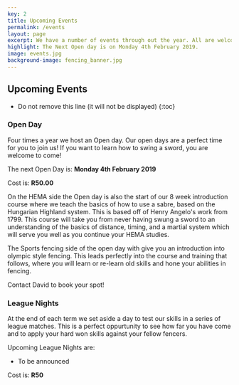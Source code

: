 ```yaml
---
key: 2
title: Upcoming Events
permalink: /events
layout: page
excerpt: We have a number of events through out the year. All are welcome to join us on our Open Days to get a taste and sense of what we do. Please contact us to book your place in the Open day session!
highlight: The Next Open day is on Monday 4th February 2019.
image: events.jpg
background-image: fencing_banner.jpg
---
```


## Upcoming Events

* Do not remove this line (it will not be displayed)
{:toc}

### Open Day

Four times a year we host an Open day. Our open days are a perfect time for you to join us! If you want to learn how to swing a sword, you are welcome to come!

The next Open Day is: **Monday 4th February 2019**

Cost is: **R50.00**

On the HEMA side the Open day is also the start of our 8 week introduction course where we teach the basics of how to use a sabre, based on the Hungarian Highland system. This is based off of Henry Angelo's work from 1799. This course will take you from never having swung a sword to an understanding of the basics of distance, timing, and a martial system which will serve you well as you continue your HEMA studies.

The Sports fencing side of the open day with give you an introduction into olympic style fencing. This leads perfectly into the course and training that follows, where you will learn or re-learn old skills and hone your abilities in fencing.

Contact David to book your spot!

### League Nights

At the end of each term we set aside a day to test our skills in a series of league matches. This is a perfect oppurtunity to see how far you have come and to apply your hard won skills against your fellow fencers.

Upcoming League Nights are:

* To be announced

Cost is: **R50**
